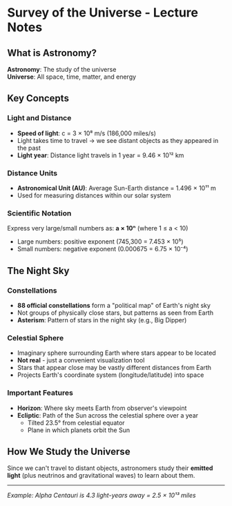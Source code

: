 # Survey of the Universe - Lecture Notes

## What is Astronomy?
**Astronomy**: The study of the universe  
**Universe**: All space, time, matter, and energy

## Key Concepts

### Light and Distance
- **Speed of light**: c = 3 × 10⁸ m/s (186,000 miles/s)
- Light takes time to travel → we see distant objects as they appeared in the past
- **Light year**: Distance light travels in 1 year = 9.46 × 10¹² km

### Distance Units
- **Astronomical Unit (AU)**: Average Sun-Earth distance = 1.496 × 10¹¹ m
- Used for measuring distances within our solar system

### Scientific Notation
Express very large/small numbers as: **a × 10ⁿ** (where 1 ≤ a < 10)
- Large numbers: positive exponent (745,300 = 7.453 × 10⁵)
- Small numbers: negative exponent (0.000675 = 6.75 × 10⁻⁴)

## The Night Sky

### Constellations
- **88 official constellations** form a "political map" of Earth's night sky
- Not groups of physically close stars, but patterns as seen from Earth
- **Asterism**: Pattern of stars in the night sky (e.g., Big Dipper)

### Celestial Sphere
- Imaginary sphere surrounding Earth where stars appear to be located
- **Not real** - just a convenient visualization tool
- Stars that appear close may be vastly different distances from Earth
- Projects Earth's coordinate system (longitude/latitude) into space

### Important Features
- **Horizon**: Where sky meets Earth from observer's viewpoint
- **Ecliptic**: Path of the Sun across the celestial sphere over a year
  - Tilted 23.5° from celestial equator
  - Plane in which planets orbit the Sun

## How We Study the Universe
Since we can't travel to distant objects, astronomers study their **emitted light** (plus neutrinos and gravitational waves) to learn about them.

---
*Example: Alpha Centauri is 4.3 light-years away = 2.5 × 10¹³ miles*